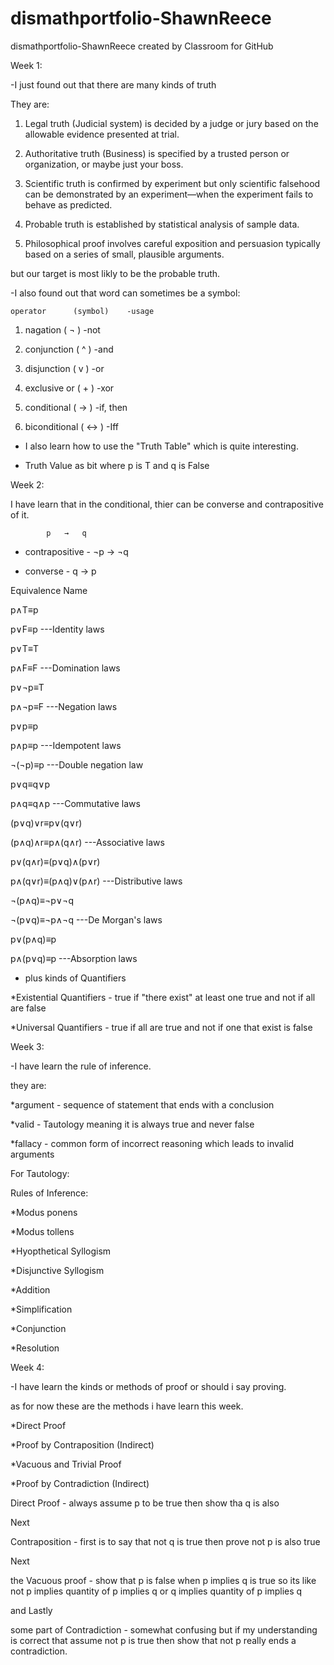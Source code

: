 # dismathportfolio-ShawnReece
dismathportfolio-ShawnReece created by Classroom for GitHub

Week 1:

-I just found out that there are many kinds of truth

They are:

1. Legal truth (Judicial system) is decided by a judge or jury based on the allowable evidence presented at trial.

2. Authoritative truth (Business) is specified by a trusted person or organization, or maybe just your boss.

3. Scientific truth is confirmed by experiment but only scientific falsehood can be demonstrated by an experiment—when the experiment fails to behave as predicted.

4. Probable truth is established by statistical analysis of sample data.

5. Philosophical proof involves careful exposition and persuasion typically based on a series of small, plausible arguments.

but our target is most likly to be the probable truth.

-I also found out that word can sometimes be a symbol:

    operator      (symbol)    -usage

1. nagation ( ¬ )        -not

2. conjunction      ( ^ )         -and

3. disjunction      ( v )        -or

4. exclusive or     ( + )         -xor

5. conditional      ( 	→	 )     -if, then

6. biconditional   ( 	↔	 )      -Iff

- I also learn how to use the "Truth Table" which is quite interesting.

- Truth Value as bit where p is T and q is False

Week 2: 

I have learn that in the conditional, thier can be converse and contrapositive of it.

            p	→	q

* contrapositive - ¬p	→  ¬q

* converse - q	→	p

Equivalence	Name

p∧T≡p

p∨F≡p	     ---Identity laws


p∨T≡T

p∧F≡F	     ---Domination laws


p∨¬p≡T

p∧¬p≡F	     ---Negation laws


p∨p≡p

p∧p≡p	     ---Idempotent laws


¬(¬p)≡p	     ---Double negation law


p∨q≡q∨p

p∧q≡q∧p	     ---Commutative laws


(p∨q)∨r≡p∨(q∨r)

(p∧q)∧r≡p∧(q∧r)	     ---Associative laws


p∨(q∧r)≡(p∨q)∧(p∨r)

p∧(q∨r)≡(p∧q)∨(p∧r)	     ---Distributive laws


¬(p∧q)≡¬p∨¬q

¬(p∨q)≡¬p∧¬q	     ---De Morgan's laws


p∨(p∧q)≡p

p∧(p∨q)≡p	     ---Absorption laws

- plus kinds of Quantifiers

*Existential Quantifiers - true if "there exist" at least one true and not if all are false

*Universal Quantifiers - true if all are true and not if one that exist is false


Week 3: 

-I have learn the rule of inference.

they are:

*argument - sequence of statement that ends with a conclusion

*valid -  Tautology meaning it is always true and never false

*fallacy - common form of incorrect reasoning which leads to invalid arguments


For Tautology:

Rules of Inference:

*Modus ponens

*Modus tollens

*Hyopthetical Syllogism

*Disjunctive Syllogism

*Addition

*Simplification

*Conjunction

*Resolution


Week 4:

-I have learn the kinds or methods of proof or should i say proving.

as for now these are the methods i have learn this week.

*Direct Proof

*Proof by Contraposition (Indirect)

*Vacuous and Trivial Proof

*Proof by Contradiction (Indirect)


Direct Proof - always assume p to be true then show tha q is also

Next

Contraposition - first is to say that not q is true then prove not p is also true

Next

the Vacuous proof - show that p is false when p implies q is true so its like not p implies quantity of p implies q or q implies quantity of p implies q

and Lastly 

some part of Contradiction - somewhat confusing but if my understanding is correct that assume not p is true then show that not p really ends a contradiction.
